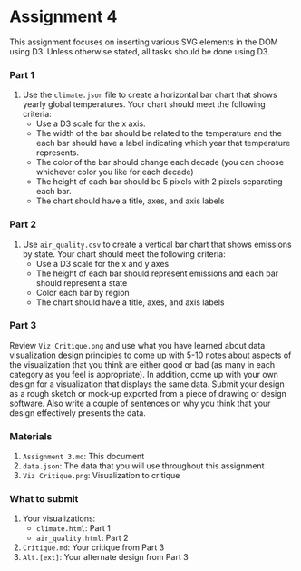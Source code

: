 # Assignment 4

This assignment focuses on inserting various SVG elements in the DOM using D3. Unless otherwise stated, all tasks should be done using D3.

### Part 1
1. Use the `climate.json` file to create a horizontal bar chart that shows yearly global temperatures. Your chart should meet the following criteria:
    - Use a D3 scale for the x axis. 
    - The width of the bar should be related to the temperature and the each bar should have a label indicating which year that temperature represents.
    - The color of the bar should change each decade (you can choose whichever color you like for each decade)
    - The height of each bar should be 5 pixels with 2 pixels separating each bar. 
    - The chart should have a title, axes, and axis labels

### Part 2
1. Use `air_quality.csv` to create a vertical bar chart that shows emissions by state. Your chart should meet the following criteria:
    - Use a D3 scale for the x and y axes
    - The height of each bar should represent emissions and each bar should represent a state
    - Color each bar by region
    - The chart should have a title, axes, and axis labels

### Part 3
Review `Viz Critique.png` and use what you have learned about data visualization design principles to come up with 5-10 notes about aspects of the visualization that you think are either good or bad (as many in each category as you feel is appropriate). In addition, come up with your own design for a visualization that displays the same data. Submit your design as a rough sketch or mock-up exported from a piece of drawing or design software. Also write a couple of sentences on why you think that your design effectively presents the data.


### Materials
1. `Assignment 3.md`: This document
2. `data.json`: The data that you will use throughout this assignment
3. `Viz Critique.png`: Visualization to critique

### What to submit
1. Your visualizations:
    - `climate.html`: Part 1
    - `air_quality.html`: Part 2
2. `Critique.md`: Your critique from Part 3
3. `Alt.[ext]`: Your alternate design from Part 3
